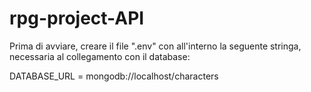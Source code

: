 # rpg-project-API

Prima di avviare, creare il file ".env" con all'interno la seguente stringa, necessaria al collegamento con il database:

DATABASE_URL = mongodb://localhost/characters
